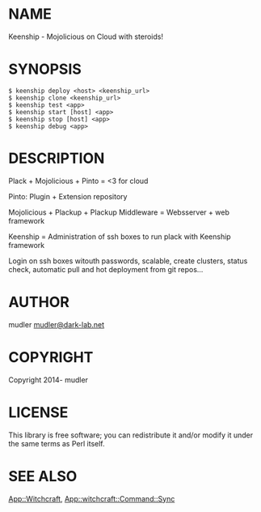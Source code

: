 # NAME

Keenship - Mojolicious on Cloud with steroids!

# SYNOPSIS

    $ keenship deploy <host> <keenship_url>
    $ keenship clone <keenship_url>
    $ keenship test <app>
    $ keenship start [host] <app>
    $ keenship stop [host] <app>
    $ keenship debug <app>

# DESCRIPTION

Plack + Mojolicious + Pinto = <3 for cloud

Pinto: Plugin + Extension repository

Mojolicious + Plackup + Plackup Middleware = Websserver + web framework

Keenship = Administration of ssh boxes to run plack with Keenship framework

Login on ssh boxes witouth passwords, scalable, create clusters, status check, automatic pull and hot deployment from git repos...

# AUTHOR

mudler <mudler@dark-lab.net>

# COPYRIGHT

Copyright 2014- mudler

# LICENSE

This library is free software; you can redistribute it and/or modify
it under the same terms as Perl itself.

# SEE ALSO
[App::Witchcraft](https://metacpan.org/pod/App::Witchcraft), [App::witchcraft::Command::Sync](https://metacpan.org/pod/App::witchcraft::Command::Sync)
